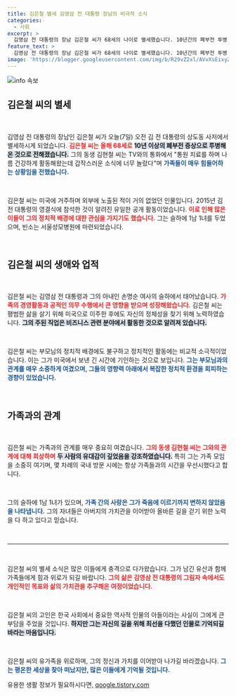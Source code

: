 ```yaml
---
title: 김은철 별세 김영삼 전 대통령 장남의 비극적 소식
categories:
  - 사회
excerpt: >
  김영삼 전 대통령의 장남 김은철 씨가 68세의 나이로 별세했습니다. 10년간의 폐부전 투병 끝에 갑작스러운 소식에 가족들은 큰 충격을 받고 있습니다. 그의 마지막 가시는 빈소는 서울성모병원에 마련됩니다.
feature_text: >
  김영삼 전 대통령의 장남 김은철 씨가 68세의 나이로 별세했습니다. 10년간의 폐부전 투병 끝에 갑작스러운 소식에 가족들은 큰 충격을 받고 있습니다. 그의 마지막 가시는 빈소는 서울성모병원에 마련됩니다.
image: 'https://blogger.googleusercontent.com/img/b/R29vZ2xl/AVvXsEixyZcFfHzMRdzZMjFBmAUKJYCLCGyLL1o632UiGVXcaFdKo_bkvkuCioo0uUKlGfBVcT3P84aROyZIXSBEx3Aw5nCQ3pTgDom1WDC4m8eifvWiAmWEEVb4x6G_l8C0QH225ldMjyaFvpxGEBGNO37VmDTDMHGhJPq73UglMfDca1-0aw/s1600/blogspot.png'
---
```


<p><img src="https://blogger.googleusercontent.com/img/b/R29vZ2xl/AVvXsEixyZcFfHzMRdzZMjFBmAUKJYCLCGyLL1o632UiGVXcaFdKo_bkvkuCioo0uUKlGfBVcT3P84aROyZIXSBEx3Aw5nCQ3pTgDom1WDC4m8eifvWiAmWEEVb4x6G_l8C0QH225ldMjyaFvpxGEBGNO37VmDTDMHGhJPq73UglMfDca1-0aw/s1600/blogspot.png" alt="info 속보" /></p>

<h2 data-ke-size="size26">김은철 씨의 별세</h2>

<p data-ke-size="size16">&nbsp;</p>

<p>김영삼 전 대통령의 장남인 김은철 씨가 오늘(7일) 오전 김 전 대통령의 상도동 사저에서 별세하시게 되었습니다. <b><span style="color: #ee2323;">김은철 씨는 올해 68세로</span></b> <b><span style="background-color: #21538527;">10년 이상의 폐부전 증상으로 투병해온 것으로 전해졌습니다.</span></b> 그의 동생 김현철 씨는 TV와의 통화에서 "통원 치료를 하며 나름 건강하게 활동해왔는데 갑작스러운 소식에 너무 놀랐다"며 <b><span style="color: #1a5490;">가족들이 매우 힘들어하는 상황임을 전했습니다.</span></b> </p>

<p data-ke-size="size16">&nbsp;</p>

<p>김은철 씨는 미국에 거주하며 외부에 노출된 적이 거의 없었던 인물입니다. 2015년 김 전 대통령의 영결식에 참석한 것이 알려진 유일한 공개 활동이었습니다. <b><span style="color: #ee2323;">이로 인해 많은 이들이 그의 정치적 배경에 대한 관심을 가지기도 했습니다.</span></b> 그는 슬하에 1남 1녀를 두었으며, 빈소는 서울성모병원에 마련되었습니다.</p>

<p data-ke-size="size16">&nbsp;</p>

<h2 data-ke-size="size26">김은철 씨의 생애와 업적</h2>

<p data-ke-size="size16">&nbsp;</p>

<p>김은철 씨는 김영삼 전 대통령과 그의 아내인 손명순 여사의 슬하에서 태어났습니다. <b><span style="color: #ee2323;">가족의 경영활동과 공적인 의무 수행에서 큰 영향을 받으며 성장해왔습니다.</span></b> 김은철 씨는 평범한 삶을 살기 위해 미국으로 이주한 후에도 자신의 정체성을 찾기 위해 노력하였습니다. <b><span style="background-color: #21538527;">그의 주된 직업은 비즈니스 관련 분야에서 활동한 것으로 알려져 있습니다.</span></b> </p>

<p data-ke-size="size16">&nbsp;</p>

<p>김은철 씨는 부모님의 정치적 배경에도 불구하고 정치적인 활동에는 비교적 소극적이었습니다. 이는 그가 미국에서 보낸 긴 시간에 기인하는 것으로 보입니다. <b><span style="color: #1a5490;">그는 부모님과의 관계를 매우 소중하게 여겼으며, 그들의 영향력 아래에서 복잡한 정치적 환경을 회피하는 경향이 있었습니다.</span></b></p>

<p data-ke-size="size16">&nbsp;</p>

<h2 data-ke-size="size26">가족과의 관계</h2>

<p data-ke-size="size16">&nbsp;</p>

<p>김은철 씨는 가족과의 관계를 매우 중요히 여겼습니다. <b><span style="color: #ee2323;">그의 동생 김현철 씨는 그와의 관계에 대해 회상하며</span></b> <b><span style="background-color: #21538527;">두 사람의 유대감이 깊었음을 강조하였습니다.</span></b> 특히 그는 가족 모임을 소중히 여기며, 몇 차례의 국내 방문 시에는 항상 가족들과의 시간을 우선시했다고 합니다. </p>

<p data-ke-size="size16">&nbsp;</p>

<p>그의 슬하에 1남 1녀가 있으며, <b><span style="color: #1a5490;">가족 간의 사랑은 그가 죽음에 이르기까지 변하지 않았음을 나타냅니다.</span></b> 그의 자녀들은 아버지의 가치관을 이어받아 올바른 길을 걷기 위한 노력을 다 하고 있다고 믿습니다.</p>

<p data-ke-size="size16">&nbsp;</p>

<hr />

<p data-ke-size="size16">&nbsp;</p>

<p>김은철 씨의 별세 소식은 많은 이들에게 충격으로 다가왔습니다. 그가 남긴 유산과 함께 가족들에게 힘과 위로가 되길 바랍니다. <b><span style="color: #ee2323;">그의 삶은 김영삼 전 대통령의 그림자 속에서도 개인적인 목표와 삶의 가치관을 추구해온 여정이었습니다.</span></b> </p>

<p data-ke-size="size16">&nbsp;</p>

<p>김은철 씨의 고인은 한국 사회에서 중요한 역사적 인물의 아들이라는 사실이 그에게 큰 부담을 주었을 것입니다. <b><span style="background-color: #21538527;">하지만 그는 자신의 길을 위해 최선을 다했던 인물로 기억되길 바라는 마음입니다.</span></b> </p>

<p data-ke-size="size16">&nbsp;</p>

<p>김은철 씨의 유가족을 위로하며, 그의 정신과 가치를 이어받아 나가길 바라겠습니다. <b><span style="color: #1a5490;">그는 평온한 세상을 찾아 떠났지만, 많은 이들에게 기억될 것입니다.</span></b></p>
유용한 생활 정보가 필요하시다면, <a href="https://qoogle.tistory.com" rel="dofollow">qoogle.tistory.com</a>


